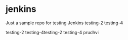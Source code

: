 # jenkins

Just a sample repo for testing Jenkins
testing-2
testing-4

testing-2
testing-4testing-2
testing-4
prudhvi
